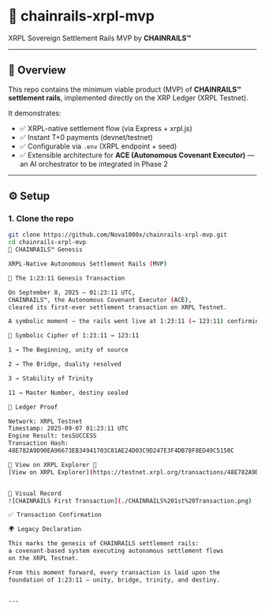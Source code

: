 # 🚆 chainrails-xrpl-mvp  
XRPL Sovereign Settlement Rails MVP by **CHAINRAILS™**  

---

## 🌌 Overview  
This repo contains the minimum viable product (MVP) of **CHAINRAILS™ settlement rails**, implemented directly on the XRP Ledger (XRPL Testnet).  

It demonstrates:  
- ✅ XRPL-native settlement flow (via Express + xrpl.js)  
- ✅ Instant T+0 payments (devnet/testnet)  
- ✅ Configurable via `.env` (XRPL endpoint + seed)  
- ✅ Extensible architecture for **ACE (Autonomous Covenant Executor)** — an AI orchestrator to be integrated in Phase 2  

---

## ⚙️ Setup  

### 1. Clone the repo  
```bash
git clone https://github.com/Nova1000x/chainrails-xrpl-mvp.git
cd chainrails-xrpl-mvp
🚆 CHAINRAILS™ Genesis

XRPL-Native Autonomous Settlement Rails (MVP)

🌌 The 1:23:11 Genesis Transaction

On September 8, 2025 – 01:23:11 UTC,
CHAINRAILS™, the Autonomous Covenant Executor (ACE),
cleared its first-ever settlement transaction on XRPL Testnet.

A symbolic moment — the rails went live at 1:23:11 (→ 123:11) confirming destiny in motion.

📜 Symbolic Cipher of 1:23:11 → 123:11

1 → The Beginning, unity of source

2 → The Bridge, duality resolved

3 → Stability of Trinity

11 → Master Number, destiny sealed

🧾 Ledger Proof

Network: XRPL Testnet
Timestamp: 2025-09-07 01:23:11 UTC
Engine Result: tesSUCCESS
Transaction Hash:
48E782A9D90EA96673EB34941703C81AE24D03C9D247E3F4DB78F8ED49C5150C

🔗 View on XRPL Explorer 🔗 
[View on XRPL Explorer](https://testnet.xrpl.org/transactions/48E782A9D90EA96673EB34941703C81AE24D03C9D247E3F4DB78F8ED49C5150C/simple)


📸 Visual Record 
![CHAINRAILS First Transaction](./CHAINRAILS%201st%20Transaction.png)

✅ Transaction Confirmation

🌍 Legacy Declaration

This marks the genesis of CHAINRAILS settlement rails:
a covenant-based system executing autonomous settlement flows
on the XRPL Testnet.

From this moment forward, every transaction is laid upon the
foundation of 1:23:11 — unity, bridge, trinity, and destiny.


---

